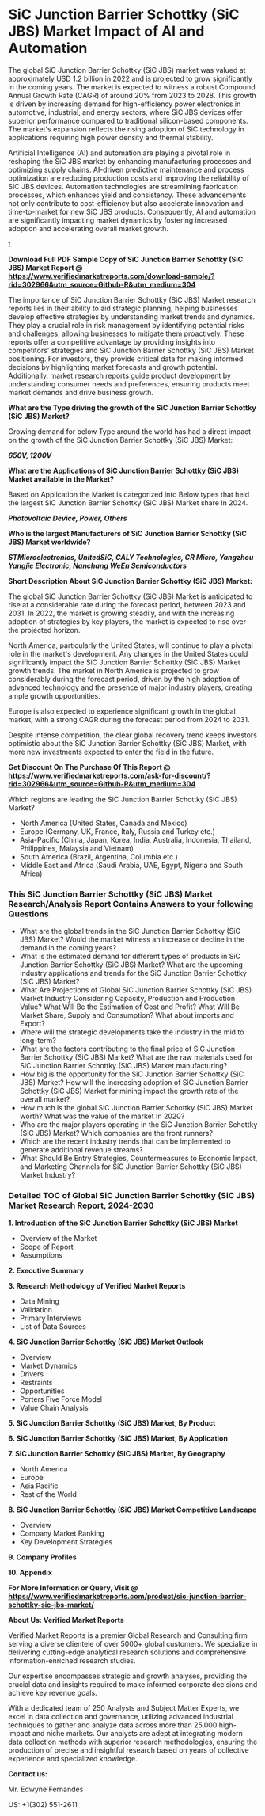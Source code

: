 <meta name="title" content="Global SiC Junction Barrier Schottky (SiC JBS) Market Impact of AI and Automation"><meta name="description" content="The global SiC Junction Barrier Schottky (SiC JBS) market was valued at approximately USD 1.2 billion in 2022 and is projected to grow significantly in the coming year"><meta name="title" content="SiC Junction Barrier Schottky (SiC JBS) Market Size, Share, Scope, Trends, Growth, Opportunities, Analysis, Forecast"><h1>SiC Junction Barrier Schottky (SiC JBS) Market Impact of AI and Automation</h1><p>The global SiC Junction Barrier Schottky (SiC JBS) market was valued at approximately USD 1.2 billion in 2022 and is projected to grow significantly in the coming years. The market is expected to witness a robust Compound Annual Growth Rate (CAGR) of around 20% from 2023 to 2028. This growth is driven by increasing demand for high-efficiency power electronics in automotive, industrial, and energy sectors, where SiC JBS devices offer superior performance compared to traditional silicon-based components. The market's expansion reflects the rising adoption of SiC technology in applications requiring high power density and thermal stability.</p><p>Artificial Intelligence (AI) and automation are playing a pivotal role in reshaping the SiC JBS market by enhancing manufacturing processes and optimizing supply chains. AI-driven predictive maintenance and process optimization are reducing production costs and improving the reliability of SiC JBS devices. Automation technologies are streamlining fabrication processes, which enhances yield and consistency. These advancements not only contribute to cost-efficiency but also accelerate innovation and time-to-market for new SiC JBS products. Consequently, AI and automation are significantly impacting market dynamics by fostering increased adoption and accelerating overall market growth.</p>t</p><p id="" class=""><strong>Download Full PDF Sample Copy of SiC Junction Barrier Schottky (SiC JBS) Market Report @ <a href="https://www.verifiedmarketreports.com/download-sample/?rid=302966&utm_source=Github-R&utm_medium=304" target="_blank">https://www.verifiedmarketreports.com/download-sample/?rid=302966&utm_source=Github-R&utm_medium=304</a></strong></p><p>The importance of&nbsp;SiC Junction Barrier Schottky (SiC JBS) Market research reports lies in their ability to aid strategic planning, helping businesses develop effective strategies by understanding market trends and dynamics. They play a crucial role in risk management by identifying potential risks and challenges, allowing businesses to mitigate them proactively. These reports offer a competitive advantage by providing insights into competitors' strategies and SiC Junction Barrier Schottky (SiC JBS) Market positioning. For investors, they provide critical data for making informed decisions by highlighting market forecasts and growth potential. Additionally, market research reports guide product development by understanding consumer needs and preferences, ensuring products meet market demands and drive business growth.</p><p><strong>What are the&nbsp;Type driving the growth of the SiC Junction Barrier Schottky (SiC JBS) Market?</strong></p><p id="" class="">Growing demand for below Type around the world has had a direct impact on the growth of the SiC Junction Barrier Schottky (SiC JBS) Market:</p><em><strong>650V, 1200V</strong></em></p><strong>What are the&nbsp;Applications&nbsp;of SiC Junction Barrier Schottky (SiC JBS) Market available in the Market?</strong></p><p id="" class="">Based on Application the Market is categorized into Below types that held the largest SiC Junction Barrier Schottky (SiC JBS) Market share In 2024.</p><em><strong>Photovoltaic Device, Power, Others</strong></em></p><strong>Who is the largest Manufacturers of SiC Junction Barrier Schottky (SiC JBS) Market worldwide?</strong></p><p><em><strong>STMicroelectronics, UnitedSiC, CALY Technologies, CR Micro, Yangzhou Yangjie Electronic, Nanchang WeEn Semiconductors</strong></em></p><p id="" class=""><strong>Short Description About SiC Junction Barrier Schottky (SiC JBS) Market:</strong></p><p>The global SiC Junction Barrier Schottky (SiC JBS) Market is anticipated to rise at a considerable rate during the forecast period, between 2023 and 2031. In 2022, the market is growing steadily, and with the increasing adoption of strategies by key players, the market is expected to rise over the projected horizon.</p><p>North America, particularly the United States, will continue to play a pivotal role in the market's development. Any changes in the United States could significantly impact the SiC Junction Barrier Schottky (SiC JBS) Market growth trends. The market in North America is projected to grow considerably during the forecast period, driven by the high adoption of advanced technology and the presence of major industry players, creating ample growth opportunities.</p><p>Europe is also expected to experience significant growth in the global market, with a strong CAGR during the forecast period from 2024 to 2031.</p><p>Despite intense competition, the clear global recovery trend keeps investors optimistic about the SiC Junction Barrier Schottky (SiC JBS) Market, with more new investments expected to enter the field in the future.</p><p id="" class=""><strong>Get Discount On The Purchase Of This Report @ <a href="https://www.verifiedmarketreports.com/ask-for-discount/?rid=302966&utm_source=Github-R&utm_medium=304" target="_blank">https://www.verifiedmarketreports.com/ask-for-discount/?rid=302966&utm_source=Github-R&utm_medium=304</a></strong></p>Which regions are leading the SiC Junction Barrier Schottky (SiC JBS) Market?</p><ul><li>North America (United States, Canada and Mexico)</li><li>Europe (Germany, UK, France, Italy, Russia and Turkey etc.)</li><li>Asia-Pacific (China, Japan, Korea, India, Australia, Indonesia, Thailand, Philippines, Malaysia and Vietnam)</li><li>South America (Brazil, Argentina, Columbia etc.)</li><li>Middle East and Africa (Saudi Arabia, UAE, Egypt, Nigeria and South Africa)</li></ul><h3 id="" class="">This SiC Junction Barrier Schottky (SiC JBS) Market Research/Analysis Report Contains Answers to your following Questions</h3><ul><li>What are the global trends in the SiC Junction Barrier Schottky (SiC JBS) Market? Would the market witness an increase or decline in the demand in the coming years?</li><li>What is the estimated demand for different types of products in SiC Junction Barrier Schottky (SiC JBS) Market? What are the upcoming industry applications and trends for the SiC Junction Barrier Schottky (SiC JBS) Market?</li><li>What Are Projections of Global SiC Junction Barrier Schottky (SiC JBS) Market Industry Considering Capacity, Production and Production Value? What Will Be the Estimation of Cost and Profit? What Will Be Market Share, Supply and Consumption? What about imports and Export?</li><li>Where will the strategic developments take the industry in the mid to long-term?</li><li>What are the factors contributing to the final price of SiC Junction Barrier Schottky (SiC JBS) Market? What are the raw materials used for SiC Junction Barrier Schottky (SiC JBS) Market manufacturing?</li><li>How big is the opportunity for the SiC Junction Barrier Schottky (SiC JBS) Market? How will the increasing adoption of SiC Junction Barrier Schottky (SiC JBS) Market for mining impact the growth rate of the overall market?</li><li>How much is the global SiC Junction Barrier Schottky (SiC JBS) Market worth? What was the value of the market In 2020?</li><li>Who are the major players operating in the SiC Junction Barrier Schottky (SiC JBS) Market? Which companies are the front runners?</li><li>Which are the recent industry trends that can be implemented to generate additional revenue streams?</li><li>What Should Be Entry Strategies, Countermeasures to Economic Impact, and Marketing Channels for SiC Junction Barrier Schottky (SiC JBS) Market Industry?</li></ul><h3 id="" class="">Detailed TOC of Global SiC Junction Barrier Schottky (SiC JBS) Market Research Report, 2024-2030</h3><p id="" class=""><strong>1. Introduction of the SiC Junction Barrier Schottky (SiC JBS) Market</strong></p><ul><li>Overview of the Market</li><li>Scope of Report</li><li>Assumptions</li></ul><p id="" class=""><strong>2. Executive Summary</strong></p><p id="" class=""><strong>3. Research Methodology of Verified Market Reports</strong></p><ul><li>Data Mining</li><li>Validation</li><li>Primary Interviews</li><li>List of Data Sources</li></ul><p id="" class=""><strong>4. SiC Junction Barrier Schottky (SiC JBS) Market Outlook</strong></p><ul><li>Overview</li><li>Market Dynamics</li><li>Drivers</li><li>Restraints</li><li>Opportunities</li><li>Porters Five Force Model</li><li>Value Chain Analysis</li></ul><p id="" class=""><strong>5. SiC Junction Barrier Schottky (SiC JBS) Market, By Product</strong></p><p id="" class=""><strong>6. SiC Junction Barrier Schottky (SiC JBS) Market, By Application</strong></p><p id="" class=""><strong>7. SiC Junction Barrier Schottky (SiC JBS) Market, By Geography</strong></p><ul><li>North America</li><li>Europe</li><li>Asia Pacific</li><li>Rest of the World</li></ul><p id="" class=""><strong>8. SiC Junction Barrier Schottky (SiC JBS) Market Competitive Landscape</strong></p><ul><li>Overview</li><li>Company Market Ranking</li><li>Key Development Strategies</li></ul><p id="" class=""><strong>9. Company Profiles</strong></p><p id="" class=""><strong>10. Appendix</strong></p><p id="" class=""><strong>For More Information or Query, Visit @ <a href="https://www.verifiedmarketreports.com/product/sic-junction-barrier-schottky-sic-jbs-market/" target="_blank">https://www.verifiedmarketreports.com/product/sic-junction-barrier-schottky-sic-jbs-market/</a></strong></p><p id="" class=""><strong>About Us: Verified Market Reports</strong></p><p id="" class="">Verified Market Reports is a premier Global Research and Consulting firm serving a diverse clientele of over 5000+ global customers. We specialize in delivering cutting-edge analytical research solutions and comprehensive information-enriched research studies.</p><p id="" class="">Our expertise encompasses strategic and growth analyses, providing the crucial data and insights required to make informed corporate decisions and achieve key revenue goals.</p><p id="" class="">With a dedicated team of 250 Analysts and Subject Matter Experts, we excel in data collection and governance, utilizing advanced industrial techniques to gather and analyze data across more than 25,000 high-impact and niche markets. Our analysts are adept at integrating modern data collection methods with superior research methodologies, ensuring the production of precise and insightful research based on years of collective experience and specialized knowledge.</p><p id="" class=""><strong>Contact us:</strong></p><p id="" class="">Mr. Edwyne Fernandes</p><p id="" class="">US: +1(302) 551-2611</p>